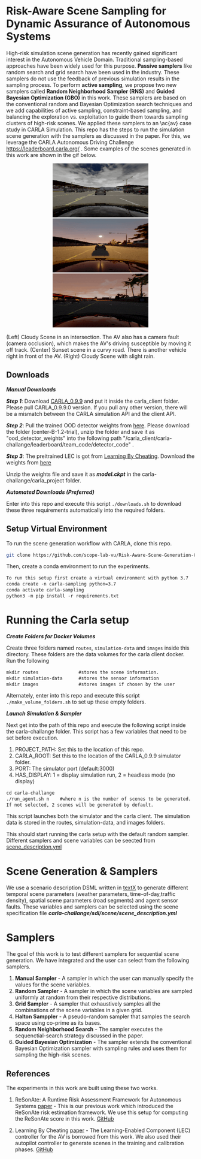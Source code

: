 # Risk-Aware Scene Sampling for Dynamic Assurance of Autonomous Systems

High-risk simulation scene generation has recently gained significant interest in the Autonomous Vehicle Domain. Traditional sampling-based approaches have been widely used for this purpose. **Passive samplers** like random search and grid search have been used in the industry. These samplers do not use the feedback of previous simulation results in the sampling process. To perform **active sampling**, we propose two new samplers called **Random Neighborhood Sampler (RNS)** and **Guided Bayesian Optimization (GBO)** in this work. These samplers are based on the conventional random and Bayesian Optimization search techniques and we add capabilities of active sampling, constraint-based sampling, and balancing the exploration vs. exploitation to guide them towards sampling clusters of high-risk scenes. We applied these samplers to an \ac{av} case study in CARLA Simulation. This repo has the steps to run the simulation scene generation with the samplers as discussed in the paper. For this, we leverage the CARLA Autonomous Driving Challenge https://leaderboard.carla.org/ . Some examples of the scenes generated in this work are shown in the gif below. 

<p align="center">
  <img src="gif/cloudy.gif" />
  <img src="gif/evening.gif" />
  <img src="gif/night.gif" />
</p>

(Left) Cloudy Scene in an intersection. The AV also has a camera fault (camera occlusion), which makes the AV's driving susceptible by moving it off track. (Center) Sunset scene in a curvy road. There is another vehicle right in front of the AV. (Right) Cloudy Scene with slight rain.  

## Downloads

***Manual Downloads***

***Step 1***: Download [CARLA_0.9.9](https://github.com/carla-simulator/carla/releases/tag/0.9.9/) and put it inside the carla_client folder. Please pull CARLA_0.9.9.0 version. If you pull any other version, there will be a mismatch between the CARLA simulation API and the client API. 

***Step 2***: Pull the trained OOD detector weights from [here](https://vanderbilt365-my.sharepoint.com/:f:/g/personal/shreyas_ramakrishna_vanderbilt_edu/EvZqbV90bY1HmSCofd6A1m0BTlqrPBzOF1gy4vDvAt4KUQ?e=LnHlx6). Please download the folder (center-B-1.2-trial), unzip the folder and save it as "ood_detector_weights" into the following path "/carla_client/carla-challange/leaderboard/team_code/detector_code" .

***Step 3***: The preitrained LEC is got from [Learning By Cheating](https://github.com/bradyz/2020_CARLA_challenge). Download the weights from [here](https://vanderbilt365-my.sharepoint.com/:u:/g/personal/shreyas_ramakrishna_vanderbilt_edu/ETRBzI7Ai3VJt9zL7yPnJO4Bi5zYvgggreiY2CG68f8s8A?e=nGJIQl)

Unzip the weights file and save it as ***model.ckpt*** in the carla-challange/carla_project folder. 

***Automated Downloads (Preferred)***

Enter into this repo and execute this script ```./downloads.sh``` to download these three requirements automatically into the required folders.

## Setup Virtual Environment

To run the scene generation workflow with CARLA, clone this repo.

```bash
git clone https://github.com/scope-lab-vu/Risk-Aware-Scene-Generation-CPS.git
```
Then, create a conda environment to run the experiments. 

```
To run this setup first create a virtual environment with python 3.7
conda create -n carla-sampling python=3.7
conda activate carla-sampling
python3 -m pip install -r requirements.txt
```

# Running the Carla setup 

***Create Folders for Docker Volumes***

Create three folders named ```routes```, ```simulation-data``` and ```images``` inside this directory. These folders are the data volumes for the carla client docker. Run the following

```
mkdir routes               #stores the scene information.
mkdir simulation-data      #stores the sensor information
mkdir images               #stores images if chosen by the user
```
Alternately, enter into this repo and execute this script ```./make_volume_folders.sh``` to set up these empty folders.

***Launch Simulation & Sampler***

Next get into the path of this repo and execute the following script inside the carla-challange folder. This script has a few variables that need to be set before execution. 

1. PROJECT_PATH: Set this to the location of this repo.
1. CARLA_ROOT: Set this to the location of the CARLA_0.9.9 simulator folder. 
2. PORT: The simulator port (default:3000)
3. HAS_DISPLAY: 1 = display simulation run, 2 = headless mode (no display)

```
cd carla-challange
./run_agent.sh n    #where n is the number of scenes to be generated. If not selected, 2 scenes will be generated by default.
```
This script launches both the simulator and the carla client. The simulation data is stored in the routes, simulation-data, and images folders.

This should start running the carla setup with the default random sampler. Different samplers and scene variables can be seected from [scene_description.yml](carla-challange/sdl/scene/scene_description.yml)

# Scene Generation & Samplers
We use a scenario description DSML written in [textX](https://textx.github.io/textX/stable/) to generate different temporal scene parameters (weather parameters, time-of-day,traffic density), spatial scene parameters (road segments) and agent sensor faults. These variables and samplers can be selected using the scene specification file ***carla-challange/sdl/scene/scene_description.yml***

# Samplers

The goal of this work is to test different samplers for sequential scene generation. We have integrated and the user can select from the following samplers.

1. **Manual Sampler** - A sampler in which the user can manually specify the values for the scene variables.
2. **Random Sampler** - A sampler in which the scene variables are sampled uniformly at random from their respective distributions.
3. **Grid Sampler** - A sampler that exhaustively samples all the combinations of the scene variables in a given grid.
4. **Halton Samppler** - A pseudo-random sampler that samples the search space using co-prime as its bases.
5. **Random Neighborhood Search** - The sampler executes the sequenctial-search strategy discussed in the paper.
6. **Guided Bayesian Optimization** - The sampler extends the conventional Bayesian Optimization sampler with sampling rules and uses them for sampling the high-risk scenes. 


## References

The experiments in this work are built using these two works.


1. ReSonAte: A Runtime Risk Assessment Framework for Autonomous Systems [paper](https://arxiv.org/abs/2102.09419) - This is our previous work which introduced the ReSonAte risk estimation framework. We use this setup for computing the ReSonAte score in this work. [GitHub](https://github.com/scope-lab-vu/Resonate)

2. Learning By Cheating [paper](https://arxiv.org/abs/1912.12294) - The Learning-Enabled Component (LEC) controller for the AV is borrowed from this work. We also used their autopilot controller to generate scenes in the training and calibration phases. [GitHub](https://github.com/bradyz/2020_CARLA_challenge) 





